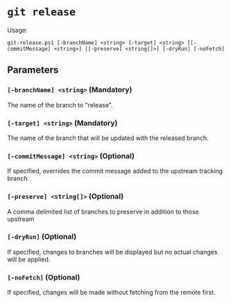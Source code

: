 # `git release`

Usage:

    git-release.ps1 [-branchName] <string> [-target] <string> [[-commitMessage] <string>] [[-preserve] <string[]>] [-dryRun] [-noFetch]

## Parameters

### `[-branchName] <string>` (Mandatory)

The name of the branch to "release".

### `[-target] <string>` (Mandatory)

The name of the branch that will be updated with the released branch.

### `[-commitMessage] <string>` (Optional)

If specified, overrides the commit message added to the upstream tracking branch.

### `[-preserve] <string[]>` (Optional)

A comma delimited list of branches to preserve in addition to those upstream 

### `[-dryRun]` (Optional)

If specified, changes to branches will be displayed but no actual changes will be applied.

### `[-noFetch]` (Optional)

If specified, changes will be made without fetching from the remote first.
